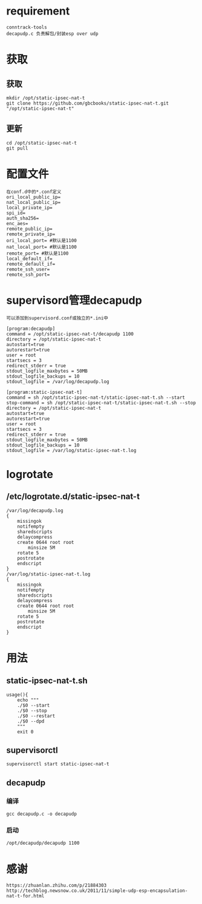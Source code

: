 # requirement
    conntrack-tools
    decapudp.c 负责解包/封装esp over udp

# 获取
## 获取
    mkdir /opt/static-ipsec-nat-t
    git clone https://github.com/gbcbooks/static-ipsec-nat-t.git "/opt/static-ipsec-nat-t"
## 更新
    cd /opt/static-ipsec-nat-t
    git pull

# 配置文件
    在conf.d中的*.conf定义
    ori_local_public_ip=
    nat_local_public_ip=
    local_private_ip=
    spi_id=
    auth_sha256=
    enc_aes=
    remote_public_ip=
    remote_private_ip=
    ori_local_port= #默认是1100
    nat_local_port= #默认是1100
    remote_port= #默认是1100
    local_default_if=
    remote_default_if=
    remote_ssh_user=
    remote_ssh_port=

# supervisord管理decapudp
    可以添加到supervisord.conf或独立的*.ini中
    
    [program:decapudp]
    command = /opt/static-ipsec-nat-t/decapudp 1100
    directory = /opt/static-ipsec-nat-t
    autostart=true
    autorestart=true
    user = root
    startsecs = 3
    redirect_stderr = true
    stdout_logfile_maxbytes = 50MB
    stdout_logfile_backups = 10
    stdout_logfile = /var/log/decapudp.log

    [program:static-ipsec-nat-t]
    command = sh /opt/static-ipsec-nat-t/static-ipsec-nat-t.sh --start
    stop-command = sh /opt/static-ipsec-nat-t/static-ipsec-nat-t.sh --stop
    directory = /opt/static-ipsec-nat-t
    autostart=true
    autorestart=true
    user = root
    startsecs = 3
    redirect_stderr = true
    stdout_logfile_maxbytes = 50MB
    stdout_logfile_backups = 10
    stdout_logfile = /var/log/static-ipsec-nat-t.log

# logrotate
## /etc/logrotate.d/static-ipsec-nat-t
    /var/log/decapudp.log
    { 
        missingok
        notifempty
        sharedscripts
        delaycompress
        create 0644 root root 
            minsize 5M
        rotate 5
        postrotate
        endscript
    }
    /var/log/static-ipsec-nat-t.log
    { 
        missingok
        notifempty
        sharedscripts
        delaycompress
        create 0644 root root 
            minsize 5M
        rotate 5
        postrotate
        endscript
    }

# 用法
## static-ipsec-nat-t.sh
    usage(){
        echo """
        ./$0 --start
        ./$0 --stop
        ./$0 --restart
        ./$0 --dpd
        """
        exit 0
## supervisorctl 
    supervisorctl start static-ipsec-nat-t
## decapudp
### 编译
    gcc decapudp.c -o decapudp
### 启动
    /opt/decapudp/decapudp 1100

# 感谢
    https://zhuanlan.zhihu.com/p/21884303
    http://techblog.newsnow.co.uk/2011/11/simple-udp-esp-encapsulation-nat-t-for.html